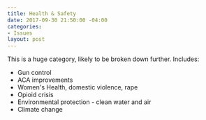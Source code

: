 ```yaml
---
title: Health & Safety
date: 2017-09-30 21:50:00 -04:00
categories:
- Issues
layout: post
---
```


This is a huge category, likely to be broken down further. Includes:
* Gun control
* ACA improvements
* Women's Health, domestic violence, rape
* Opioid crisis
* Environmental protection - clean water and air
* Climate change